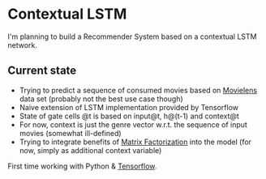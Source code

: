 # Contextual LSTM
I'm planning to build a Recommender System based on a contextual LSTM network. 

## Current state

* Trying to predict a sequence of consumed movies based on [Movielens](http://grouplens.org/datasets/movielens/) data set (probably not the best use case though)
* Naive extension of LSTM implementation provided by Tensorflow
* State of gate cells \@t is based on input\@t, h\@(t-1) and context\@t
* For now, context is just the genre vector w.r.t. the sequence of input movies (somewhat ill-defined) 
* Trying to integrate benefits of [Matrix Factorization](https://datajobs.com/data-science-repo/Recommender-Systems-[Netflix].pdf) into the model (for now, simply as additional context variable)

First time working with Python & [Tensorflow](http://www.tensorflow.org/).
